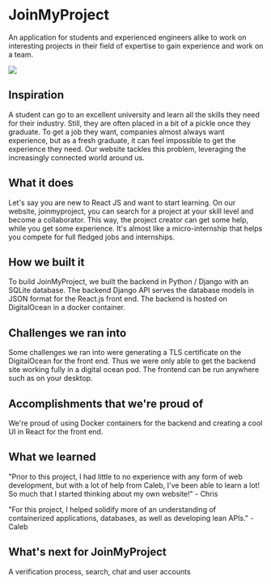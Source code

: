 # JoinMyProject

An application for students and experienced engineers alike to work on interesting projects in their field of expertise to gain experience and work on a team.

![](https://i.ibb.co/10Tmm41/Screen-Shot-2021-04-11-at-12-26-57-PM.png)

## Inspiration
A student can go to an excellent university and learn all the skills they need for their industry. Still, they are often placed in a bit of a pickle once they graduate. To get a job they want, companies almost always want experience, but as a fresh graduate, it can feel impossible to get the experience they need. Our website tackles this problem, leveraging the increasingly connected world around us.

## What it does
Let's say you are new to React JS and want to start learning. On our website, joinmyproject, you can search for a project at your skill level and become a collaborator. This way, the project creator can get some help, while you get some experience. It's almost like a micro-internship that helps you compete for full fledged jobs and internships.

## How we built it
To build JoinMyProject, we built the backend in Python / Django with an SQLite database. The backend Django API serves the database models in JSON format for the React.js front end. The backend is hosted on DigitalOcean in a docker container.

## Challenges we ran into
Some challenges we ran into were generating a TLS certificate on the DigitalOcean for the front end. Thus we were only able to get the backend site working fully in a digital ocean pod. The frontend can be run anywhere such as on your desktop. 

## Accomplishments that we're proud of
We're proud of using Docker containers for the backend and creating a cool UI in React for the front end.

## What we learned
"Prior to this project, I had little to no experience with any form of web development, but with a lot of help from Caleb, I've been able to learn a lot! So much that I started thinking about my own website!" - Chris

"For this project, I helped solidify more of an understanding of containerized applications, databases, as well as developing lean APIs." - Caleb

## What's next for JoinMyProject
A verification process, search, chat and user accounts